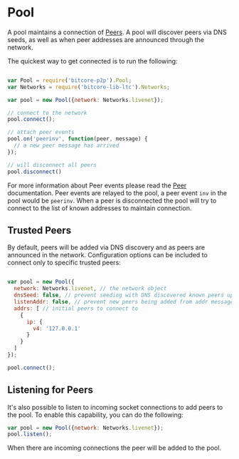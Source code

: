 # Pool
A pool maintains a connection of [Peers](peer.md). A pool will discover peers via DNS seeds, as well as when peer addresses are announced through the network.

The quickest way to get connected is to run the following:

```javascript

var Pool = require('bitcore-p2p').Pool;
var Networks = require('bitcore-lib-ltc').Networks;

var pool = new Pool({network: Networks.livenet});

// connect to the network
pool.connect();

// attach peer events
pool.on('peerinv', function(peer, message) {
  // a new peer message has arrived
});

// will disconnect all peers
pool.disconnect()
```

For more information about Peer events please read the [Peer](peer.md) documentation. Peer events are relayed to the pool, a peer event `inv` in the pool would be `peerinv`. When a peer is disconnected the pool will try to connect to the list of known addresses to maintain connection.

## Trusted Peers
By default, peers will be added via DNS discovery and as peers are announced in the network. Configuration options can be included to connect only to specific trusted peers:

```javascript

var pool = new Pool({
  network: Networks.livenet, // the network object
  dnsSeed: false, // prevent seeding with DNS discovered known peers upon connecting
  listenAddr: false, // prevent new peers being added from addr messages
  addrs: [ // initial peers to connect to
    {
      ip: {
        v4: '127.0.0.1'
      }
    }
  ]
});

pool.connect();
```

## Listening for Peers
It's also possible to listen to incoming socket connections to add peers to the pool. To enable this capability, you can do the following:

```javascript
var pool = new Pool({network: Networks.livenet});
pool.listen();
```

When there are incoming connections the peer will be added to the pool.
